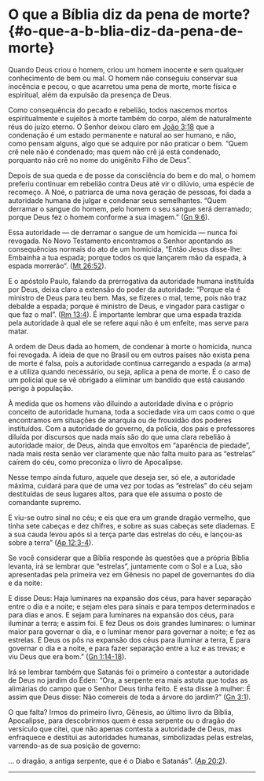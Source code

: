 # O que a Bíblia diz da pena de morte? {#o-que-a-b-blia-diz-da-pena-de-morte}

Quando Deus criou o homem, criou um homem inocente e sem qualquer conhecimento de bem ou mal. O homem não conseguiu conservar sua inocência e pecou, o que acarretou uma pena de morte, morte física e espiritual, além da expulsão da presença de Deus.

Como consequência do pecado e rebelião, todos nascemos mortos espiritualmente e sujeitos à morte também do corpo, além de naturalmente réus do juízo eterno. O Senhor deixou claro em [João 3:18](http://bibliaonline.com.br/acf/jo/3/18) que a condenação é um estado permanente e natural ao ser humano, e não, como pensam alguns, algo que se adquire por não praticar o bem. “Quem crê nele não é condenado; mas quem não crê já está condenado, porquanto não crê no nome do unigênito Filho de Deus”.

Depois de sua queda e de posse da consciência do bem e do mal, o homem preferiu continuar em rebelião contra Deus até vir o dilúvio, uma espécie de recomeço. A Noé, o patriarca de uma nova geração de pessoas, foi dada a autoridade humana de julgar e condenar seus semelhantes. “Quem derramar o sangue do homem, pelo homem o seu sangue será derramado; porque Deus fez o homem conforme a sua imagem.” ([Gn 9:6](http://bibliaonline.com.br/acf/gn/9/6)).

Essa autoridade — de derramar o sangue de um homicida — nunca foi revogada. No Novo Testamento encontramos o Senhor apontando as consequências normais do ato de um homicida, “Então Jesus disse-lhe: Embainha a tua espada; porque todos os que lançarem mão da espada, à espada morrerão”. ([Mt 26:52](http://bibliaonline.com.br/acf/mt/26/52)).

E o apóstolo Paulo, falando da prerrogativa da autoridade humana instituída por Deus, deixa claro a extensão do poder da autoridade: “Porque ela é ministro de Deus para teu bem. Mas, se fizeres o mal, teme, pois não traz debalde a espada; porque é ministro de Deus, e vingador para castigar o que faz o mal”. ([Rm 13:4](http://bibliaonline.com.br/acf/rm/13/4)). É importante lembrar que uma espada trazida pela autoridade à qual ele se refere aqui não é um enfeite, mas serve para matar.

A ordem de Deus dada ao homem, de condenar à morte o homicida, nunca foi revogada. A ideia de que no Brasil ou em outros países não exista pena de morte é falsa, pois a autoridade continua carregando a espada (a arma) e a utiliza quando necessário, ou seja, aplica a pena de morte. É o caso de um policial que se vê obrigado a eliminar um bandido que está causando perigo à população.

À medida que os homens vão diluindo a autoridade divina e o próprio conceito de autoridade humana, toda a sociedade vira um caos como o que encontramos em situações de anarquia ou de frouxidão dos poderes instituídos. Com a autoridade do governo, da polícia, dos pais e professores diluída por discursos que nada mais são do que uma clara rebelião à autoridade maior, de Deus, ainda que envoltos em “aparência de piedade”, nada mais resta senão ver claramente que não falta muito para as “estrelas” caírem do céu, como preconiza o livro de Apocalipse.

Nesse tempo ainda futuro, aquele que deseja ser, só ele, a autoridade máxima, cuidará para que de uma vez por todas as “estrelas” do céu sejam destituídas de seus lugares altos, para que ele assuma o posto de comandante supremo.

E viu-se outro sinal no céu; e eis que era um grande dragão vermelho, que tinha sete cabeças e dez chifres, e sobre as suas cabeças sete diademas. E a sua cauda levou após si a terça parte das estrelas do céu, e lançou-as sobre a terra” ([Ap 12:3-4](http://bibliaonline.com.br/acf/ap/12/3-4)).

Se você considerar que a Bíblia responde às questões que a própria Bíblia levanta, irá se lembrar que “estrelas”, juntamente com o Sol e a Lua, são apresentadas pela primeira vez em Gênesis no papel de governantes do dia e da noite:

E disse Deus: Haja luminares na expansão dos céus, para haver separação entre o dia e a noite; e sejam eles para sinais e para tempos determinados e para dias e anos. E sejam para luminares na expansão dos céus, para iluminar a terra; e assim foi. E fez Deus os dois grandes luminares: o luminar maior para governar o dia, e o luminar menor para governar a noite; e fez as estrelas. E Deus os pôs na expansão dos céus para iluminar a terra, E para governar o dia e a noite, e para fazer separação entre a luz e as trevas; e viu Deus que era bom.” ([Gn 1:14-18](http://bibliaonline.com.br/acf/gn/1/14-18)).

Irá se lembrar também que Satanás foi o primeiro a contestar a autoridade de Deus no jardim do Éden: “Ora, a serpente era mais astuta que todas as alimárias do campo que o Senhor Deus tinha feito. E esta disse à mulher: É assim que Deus disse: Não comereis de toda a árvore do jardim?” ([Gn 3:1](http://bibliaonline.com.br/acf/gn/3/1)).

O que falta? Irmos do primeiro livro, Gênesis, ao último livro da Bíblia, Apocalipse, para descobrirmos quem é essa serpente ou o dragão do versículo que citei, que não apenas contesta a autoridade de Deus, mas enfraquece e destitui as autoridades humanas, simbolizadas pelas estrelas, varrendo-as de sua posição de governo:

... o dragão, a antiga serpente, que é o Diabo e Satanás”. ([Ap 20:2](http://bibliaonline.com.br/acf/ap/20/2)).

*****